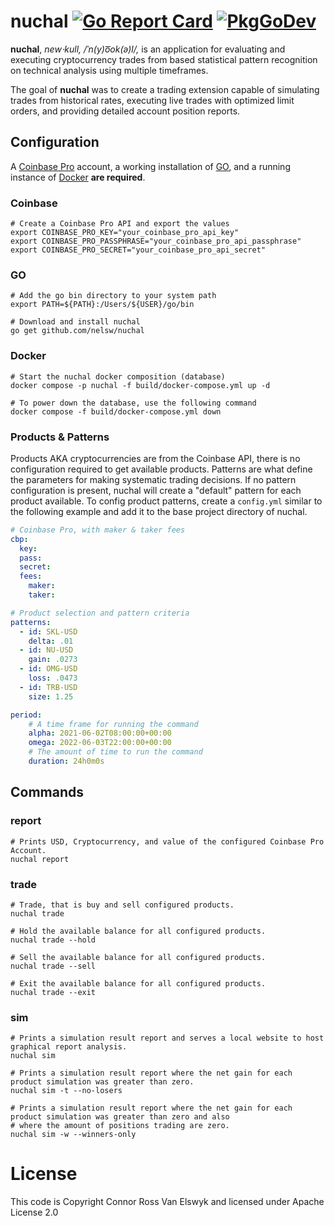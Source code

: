 # nuchal [![Go Report Card][5]][4] [![PkgGoDev][7]][6]

**nuchal**, *new⋅kull, /ˈn(y)o͞ok(ə)l/,* is an application for evaluating and executing cryptocurrency trades 
from based statistical pattern recognition on technical analysis using multiple timeframes. 

The goal of **nuchal** was to create a trading extension capable of simulating trades from historical rates, executing 
live trades with optimized limit orders, and providing detailed account position reports.

## Configuration
A [Coinbase Pro][1] account, a working installation of [GO][2], and a running instance of [Docker][3] **are required**.
### Coinbase
```shell
# Create a Coinbase Pro API and export the values
export COINBASE_PRO_KEY="your_coinbase_pro_api_key"
export COINBASE_PRO_PASSPHRASE="your_coinbase_pro_api_passphrase"
export COINBASE_PRO_SECRET="your_coinbase_pro_api_secret"
```

### GO
```shell
# Add the go bin directory to your system path
export PATH=${PATH}:/Users/${USER}/go/bin

# Download and install nuchal 
go get github.com/nelsw/nuchal
```

### Docker
```shell
# Start the nuchal docker composition (database)
docker compose -p nuchal -f build/docker-compose.yml up -d

# To power down the database, use the following command
docker compose -f build/docker-compose.yml down
```

### Products & Patterns
Products AKA cryptocurrencies are from the Coinbase API, there is no configuration required to get available products. 
Patterns are what define the parameters for making systematic trading decisions. If no pattern configuration is present, 
nuchal will create a "default" pattern for each product available. To config product patterns, create a `config.yml` 
similar to the following example and add it to the base project directory of nuchal.

```yaml
# Coinbase Pro, with maker & taker fees
cbp:
  key:
  pass:
  secret:
  fees:
    maker:
    taker:

# Product selection and pattern criteria
patterns:
  - id: SKL-USD
    delta: .01
  - id: NU-USD
    gain: .0273
  - id: OMG-USD
    loss: .0473
  - id: TRB-USD
    size: 1.25

period:
    # A time frame for running the command 
    alpha: 2021-06-02T08:00:00+00:00
    omega: 2022-06-03T22:00:00+00:00
    # The amount of time to run the command
    duration: 24h0m0s
```

## Commands

### report
```shell
# Prints USD, Cryptocurrency, and value of the configured Coinbase Pro Account.
nuchal report
```

### trade
```shell
# Trade, that is buy and sell configured products.
nuchal trade

# Hold the available balance for all configured products.	
nuchal trade --hold

# Sell the available balance for all configured products.
nuchal trade --sell

# Exit the available balance for all configured products.
nuchal trade --exit

```

### sim
```shell
# Prints a simulation result report and serves a local website to host graphical report analysis.
nuchal sim

# Prints a simulation result report where the net gain for each product simulation was greater than zero.
nuchal sim -t --no-losers

# Prints a simulation result report where the net gain for each product simulation was greater than zero and also 
# where the amount of positions trading are zero.	
nuchal sim -w --winners-only
```

# License
This code is Copyright Connor Ross Van Elswyk and licensed under Apache License 2.0

[1]: https://pro.coinbase.com
[2]: https://golang.org/
[3]: https://www.docker.com/
[4]: https://goreportcard.com/report/github.com/nelsw/nuchal
[5]: https://goreportcard.com/badge/github.com/nelsw/nuchal
[6]: https://pkg.go.dev/mod/github.com/nelsw/nuchal
[7]: https://pkg.go.dev/badge/mod/github.com/nelsw/nuchal
[8]: https://pyrch.com/img/logo-flipped.970d26e5.png